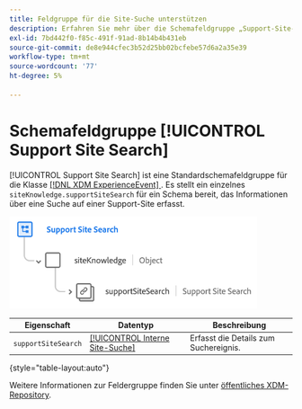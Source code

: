 ```yaml
---
title: Feldgruppe für die Site-Suche unterstützen
description: Erfahren Sie mehr über die Schemafeldgruppe „Support-Site-Suche“.
exl-id: 7bd442f0-f85c-491f-91ad-8b14b4b431eb
source-git-commit: de8e944cfec3b52d25bb02bcfebe57d6a2a35e39
workflow-type: tm+mt
source-wordcount: '77'
ht-degree: 5%

---
```


# Schemafeldgruppe [!UICONTROL Support Site Search]

[!UICONTROL Support Site Search] ist eine Standardschemafeldgruppe für die Klasse [[!DNL XDM ExperienceEvent] ](../../classes/experienceevent.md). Es stellt ein einzelnes `siteKnowledge.supportSiteSearch` für ein Schema bereit, das Informationen über eine Suche auf einer Support-Site erfasst.

![](../../images/field-groups/support-site-search.png)

| Eigenschaft | Datentyp | Beschreibung |
| --- | --- | --- |
| `supportSiteSearch` | [[!UICONTROL Interne Site-Suche]](../../data-types/internal-site-search.md) | Erfasst die Details zum Suchereignis. |

{style="table-layout:auto"}

Weitere Informationen zur Feldergruppe finden Sie unter [öffentliches XDM-Repository](https://github.com/adobe/xdm/blob/master/docs/reference/fieldgroups/experience-event/experienceevent-support-site-search.schema.json).
